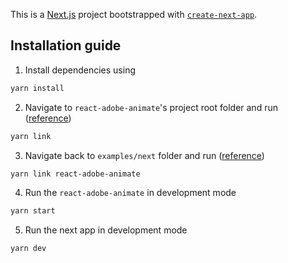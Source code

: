 This is a [Next.js](https://nextjs.org/) project bootstrapped with [`create-next-app`](https://github.com/vercel/next.js/tree/canary/packages/create-next-app).

## Installation guide
1. Install dependencies using
```bash
yarn install
```

2. Navigate to `react-adobe-animate`'s project root folder and run ([reference](https://classic.yarnpkg.com/lang/en/docs/cli/link/#toc-yarn-link-in-package-you-want-to-link))
```bash
yarn link
```

3. Navigate back to `examples/next` folder and run ([reference](https://classic.yarnpkg.com/lang/en/docs/cli/link/#toc-yarn-link-package))
```bash
yarn link react-adobe-animate
```

4. Run the `react-adobe-animate` in development mode
```bash
yarn start
```

5. Run the next app in development mode
```bash
yarn dev
```
